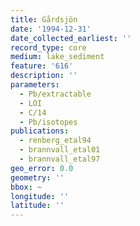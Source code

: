 ```yaml
---
title: Gårdsjön
date: '1994-12-31'
date_collected_earliest: ''
record_type: core
medium: lake_sediment
feature: '616'
description: ''
parameters:
  - Pb/extractable
  - LOI
  - C/14
  - Pb/isotopes
publications:
  - renberg_etal94
  - brannvall_etal01
  - brannvall_etal97
geo_error: 0.0
geometry: ''
bbox: ~
longitude: ''
latitude: ''
---
```

